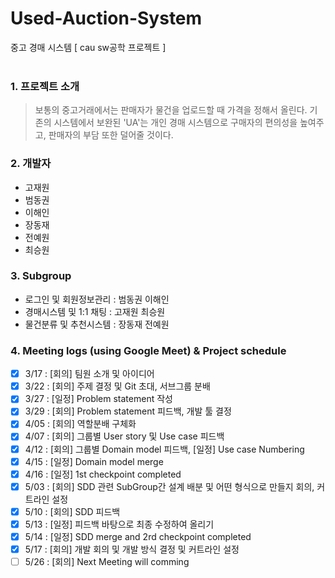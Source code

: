 # Used-Auction-System

중고 경매 시스템 [ cau sw공학 프로젝트 ]  
 <br/>

### 1. 프로젝트 소개

> 보통의 중고거래에서는 판매자가 물건을 업로드할 때 가격을 정해서 올린다.
> 기존의 시스템에서 보완된 'UA'는 개인 경매 시스템으로 구매자의 편의성을 높여주고, 판매자의 부담 또한 덜어줄 것이다.

### 2. 개발자

- 고재원
- 범동권
- 이해인
- 장동재
- 전예원
- 최승원

### 3. Subgroup

- 로그인 및 회원정보관리 : 범동권 이해인
- 경매시스템 및 1:1 채팅 : 고재원 최승원
- 물건분류 및 추천시스템 : 장동재 전예원

### 4. Meeting logs (using Google Meet) & Project schedule

- [x] 3/17 : [회의] 팀원 소개 및 아이디어
- [x] 3/22 : [회의] 주제 결정 및 Git 초대, 서브그룹 분배
- [x] 3/27 : [일정] Problem statement 작성
- [x] 3/29 : [회의] Problem statement 피드백, 개발 툴 결정
- [x] 4/05 : [회의] 역할분배 구체화
- [x] 4/07 : [회의] 그룹별 User story 및 Use case 피드백
- [x] 4/12 : [회의] 그룹별 Domain model 피드백, [일정] Use case Numbering
- [x] 4/15 : [일정] Domain model merge
- [x] 4/16 : [일정] 1st checkpoint completed
- [x] 5/03 : [회의] SDD 관련 SubGroup간 설계 배분 및 어떤 형식으로 만들지 회의, 커트라인 설정
- [x] 5/10 : [회의] SDD 피드백
- [x] 5/13 : [일정] 피드백 바탕으로 최종 수정하여 올리기
- [x] 5/14 : [일정] SDD merge and 2rd checkpoint completed
- [x] 5/17 : [회의] 개발 회의 및 개발 방식 결정 및 커트라인 설정
- [ ] 5/26 : [회의] Next Meeting will comming
